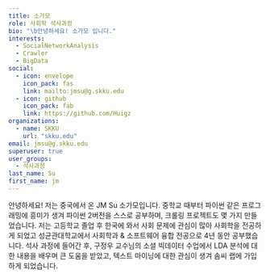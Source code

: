 ```yaml
---
title: 소가모
role: 사회학 석사과정
bio: "\b안녕하세요! 소가모 입니다."
interests:
  - SocialNetworkAnalysis
  - Crawler
  - BigData
social:
  - icon: envelope
    icon_pack: fas
    link: mailto:jmsu@g.skku.edu
  - icon: github
    icon_pack: fab
    link: https://github.com/Huigz
organizations:
  - name: SKKU
    url: "skku.edu"
email: jmsu@g.skku.edu
superuser: true
user_groups:
  - 석사과정
last_name: Su
first_name: jm
---
```


안녕하세요! 저는 중국에서 온 JM Su 소가모입니다. 중학교 때부터 파이썬 같은 프로그래밍에 흥미가 생겨 파이썬 2버전을 스스로 공부하며, 크롤링 프로젝트도 몇 가지 만들었습니다. 저는 고등학교 졸업 후 한국에 와서 사회 문제에 관심이 많아 사회학을 전공하게 되었고 성균관대학교에서 사회학과 & 소프트웨어 융합 전공으로 4년 동안 공부했습니다. 석사 과정에 들어간 후, 구정우 교수님의 소셜 빅데이터 수업에서 LDA 분석에 대한 내용을 배우며 큰 도움을 받았고, 텍스트 마이닝에 대한 관심이 생겨 솜씨 랩에 가입하게 되었습니다.
